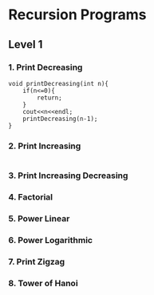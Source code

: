 # Recursion Programs 
## Level 1
### 1. Print Decreasing
```
void printDecreasing(int n){
    if(n<=0){
        return;
    }
    cout<<n<<endl;
    printDecreasing(n-1);
}
```
### 2. Print Increasing
```

```
### 3. Print Increasing Decreasing
### 4. Factorial
### 5. Power Linear
### 6. Power Logarithmic
### 7. Print Zigzag
### 8. Tower of Hanoi
